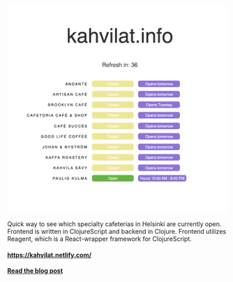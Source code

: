 ![alt text](https://github.com/jukkhop/kahvilat/blob/master/screenshot.png 'Screenshot')

Quick way to see which specialty cafeterias in Helsinki are currently open. Frontend is written in ClojureScript and backend in Clojure. Frontend utilizes Reagent, which is a React-wrapper framework for ClojureScript.

#### https://kahvilat.netlify.com/

#### [Read the blog post][post]

[post]: https://caffeinerush.dev/blog/some-dynamic-functional-code-with-your-coffee
